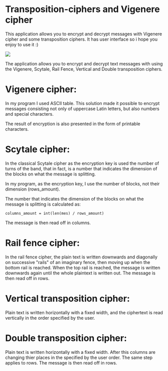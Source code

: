 # Transposition-ciphers and Vigenere cipher
This application allows you to encrypt and decrypt messages with Vigenere cipher and some transposition ciphers. It has user interface so
i hope you enjoy to use it :)

<img src="https://psv4.userapi.com/c848228/u141400706/docs/d18/f6c0e026ccbe/1.png?extra=W_abdFAA2aLpRX5SaZT4c_6iCCotADosmJm1OlWBQSuxjj5SFJ5CxQ0_SOt8DM_OQ9QVTGeAH5CvXqkbOu2K2LcDakUDIkPUGzjIgIvurkoSGgRwoQyc1ewLlJXtPTUtsyCogYbS1j3nfixTIE2h365M">

The application allows you to encrypt and decrypt text messages with using the Vigenere, Scytale, Rail Fence,
Vertical and Double transposition ciphers.

# Vigenere cipher:
In my program I used ASCII table. This solution made it possible to encrypt messages consisting not only of uppercase Latin letters, 
but also numbers and special characters. 

The result of encryption is also presented in the form of printable characters.

# Scytale cipher:
In the classical Scytale cipher as the encryption key is used the number of turns of the band, that in fact, 
is a number that indicates the dimension of the blocks on what the message is splitting.

In my program, as the encryption key, I use the number of blocks, not their dimension (rows_amount).

The number that indicates the dimension of the blocks on what the message is splitting is calculated as:

<code>columns_amount = int(len(mes) / rows_amount)</code>

 The message is then read off in columns.

# Rail fence cipher:
In the rail fence cipher, the plain text is written downwards and diagonally on successive "rails" of an imaginary fence, 
then moving up when the bottom rail is reached. 
When the top rail is reached, the message is written downwards again until the whole plaintext is written out.
The message is then read off in rows.

# Vertical transposition cipher:
Plain text is written horizontally with a fixed width, and the ciphertext is read vertically in the order specified by the user.

# Double transposition cipher:
Plain text is written horizontally with a fixed width. After this columns are changing thier places in the specified by the user order.
The same step applies to rows. The message is then read off in rows.
